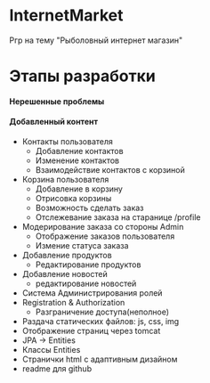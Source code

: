 # InternetMarket
Ргр на тему "Рыболовный интернет магазин"

# Этапы разработки
#### Нерешенные проблемы
    
#### Добавленный контент
* Контакты пользователя
   * Добавление контактов
   * Изменение контактов
   * Взаимодействие контактов с корзиной
* Корзина пользователя
   * Добавление в корзину
   * Отрисовка корзины
   * Возможность сделать заказ
   * Отслежевание заказа на старанице /profile
* Модерирование заказа со стороны Admin
    * Отображение заказов пользователя
    * Измение статуса заказа
* Добавление продуктов
    * Редактирование продуктов
* Добавление новостей
    * редактирование новостей
* Система Администрирования ролей
* Registration & Authorization
    * Разграничение доступа(неполное)
* Раздача статических файлов: js, css, img
* Отображение страниц через tomcat 
* JPA -> Entities
* Классы Entities
* Странички html с адаптивным дизайном
* readme для github
